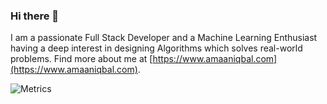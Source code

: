 ### Hi there 👋
I am a passionate Full Stack Developer and a Machine Learning Enthusiast having a deep interest in designing Algorithms which solves real-world problems. Find more about me at [https://www.amaaniqbal.com](https://www.amaaniqbal.com).

![Metrics](https://metrics.lecoq.io/amaaniqbal?template=classic&languages=1&lines=1&introduction=1&notable=1&pagespeed=1&languages.sections=most-used&languages.colors=github&languages.threshold=0%25&languages.indepth=false&languages.recent.load=300&languages.recent.days=14&introduction.title=true&notable.repositories=false&pagespeed.url=www.amaaniqbal.com&pagespeed.detailed=false&pagespeed.screenshot=false&config.timezone=Asia%2FCalcutta&config.twemoji=true&config.display=large&config.padding=10%25%2C%205%25)

<!--
**amaaniqbal/amaaniqbal** is a ✨ _special_ ✨ repository because its `README.md` (this file) appears on your GitHub profile.

Here are some ideas to get you started:

- 🔭 I’m currently working on ...
- 🌱 I’m currently learning ...
- 👯 I’m looking to collaborate on ...
- 🤔 I’m looking for help with ...
- 💬 Ask me about ...
- 📫 How to reach me: ...
- 😄 Pronouns: ...
- ⚡ Fun fact: ...
-->
